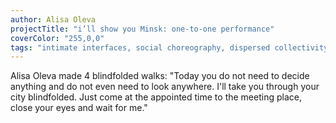 ```yaml
---
author: Alisa Oleva
projectTitle: "i’ll show you Minsk: one-­to­-one performance"
coverColor: "255,0,0"
tags: "intimate interfaces, social choreography, dispersed collectivity, alienation, care virus, exclusion of non-perspective pedestrians, self-destructing structures"
---
```

Alisa Oleva made 4 blindfolded walks:
"Today you do not need to decide anything and do not even need to look anywhere. I'll take you through your city blindfolded. Just come at the appointed time to the meeting place, close your eyes and wait for me."
